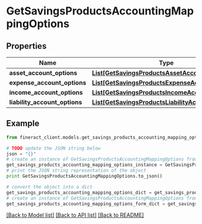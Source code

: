 # GetSavingsProductsAccountingMappingOptions


## Properties

Name | Type | Description | Notes
------------ | ------------- | ------------- | -------------
**asset_account_options** | [**List[GetSavingsProductsAssetAccountOptions]**](GetSavingsProductsAssetAccountOptions.md) |  | [optional] 
**expense_account_options** | [**List[GetSavingsProductsExpenseAccountOptions]**](GetSavingsProductsExpenseAccountOptions.md) |  | [optional] 
**income_account_options** | [**List[GetSavingsProductsIncomeAccountOptions]**](GetSavingsProductsIncomeAccountOptions.md) |  | [optional] 
**liability_account_options** | [**List[GetSavingsProductsLiabilityAccountOptions]**](GetSavingsProductsLiabilityAccountOptions.md) |  | [optional] 

## Example

```python
from fineract_client.models.get_savings_products_accounting_mapping_options import GetSavingsProductsAccountingMappingOptions

# TODO update the JSON string below
json = "{}"
# create an instance of GetSavingsProductsAccountingMappingOptions from a JSON string
get_savings_products_accounting_mapping_options_instance = GetSavingsProductsAccountingMappingOptions.from_json(json)
# print the JSON string representation of the object
print GetSavingsProductsAccountingMappingOptions.to_json()

# convert the object into a dict
get_savings_products_accounting_mapping_options_dict = get_savings_products_accounting_mapping_options_instance.to_dict()
# create an instance of GetSavingsProductsAccountingMappingOptions from a dict
get_savings_products_accounting_mapping_options_form_dict = get_savings_products_accounting_mapping_options.from_dict(get_savings_products_accounting_mapping_options_dict)
```
[[Back to Model list]](../README.md#documentation-for-models) [[Back to API list]](../README.md#documentation-for-api-endpoints) [[Back to README]](../README.md)


